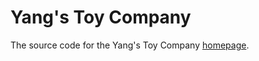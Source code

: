 # Yang's Toy Company

The source code for the Yang's Toy Company [homepage](https://www.yangstoycompany.com).